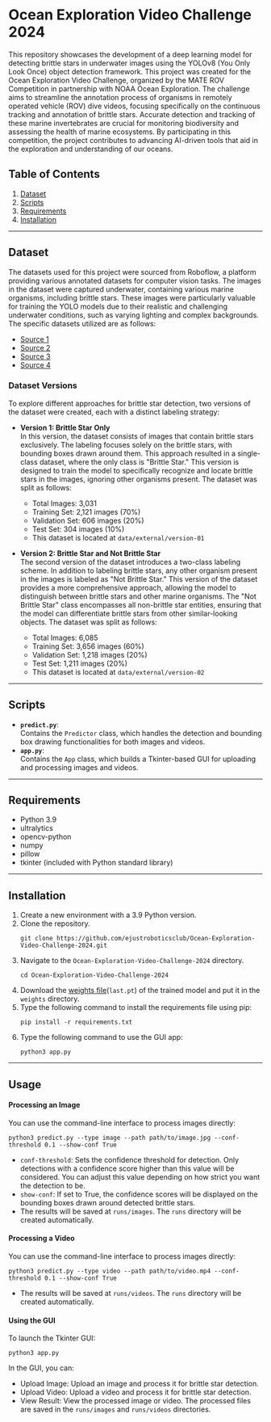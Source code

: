 # Ocean Exploration Video Challenge 2024

This repository showcases the development of a deep learning model for detecting brittle stars in underwater images using the YOLOv8 (You Only Look Once) object detection framework. This project was created for the Ocean Exploration Video Challenge, organized by the MATE ROV Competition in partnership with NOAA Ocean Exploration. The challenge aims to streamline the annotation process of organisms in remotely operated vehicle (ROV) dive videos, focusing specifically on the continuous tracking and annotation of brittle stars. Accurate detection and tracking of these marine invertebrates are crucial for monitoring biodiversity and assessing the health of marine ecosystems. By participating in this competition, the project contributes to advancing AI-driven tools that aid in the exploration and understanding of our oceans.

## Table of Contents
1. [Dataset](#dataset)
1. [Scripts](#scripts)
1. [Requirements](#requirements)
1. [Installation](#installation)
___

## Dataset

The datasets used for this project were sourced from Roboflow, a platform providing various annotated datasets for computer vision tasks. The images in the dataset were captured underwater, containing various marine organisms, including brittle stars. These images were particularly valuable for training the YOLO models due to their realistic and challenging underwater conditions, such as varying lighting and complex backgrounds.
The specific datasets utilized are as follows:

- [Source 1](https://universe.roboflow.com/test-xsnip/mate-brittle-star-detection)
- [Source 2](https://universe.roboflow.com/raghad-abo-el-eneen/sea-creatures-detection)
- [Source 3](https://universe.roboflow.com/rowan-mohamed/optimized_result)
- [Source 4](https://universe.roboflow.com/noaa-wg5ah/brittle-stars)

### Dataset Versions

To explore different approaches for brittle star detection, two versions of the dataset were created, each with a distinct labeling strategy:
- **Version 1: Brittle Star Only** </br>
In this version, the dataset consists of images that contain brittle stars exclusively. The labeling focuses solely on the brittle stars, with bounding boxes drawn around them. This approach resulted in a single-class dataset, where the only class is "Brittle Star." This version is designed to train the model to specifically recognize and locate brittle stars in the images, ignoring other organisms present. The dataset was split as follows:
  - Total Images: 3,031
  - Training Set: 2,121 images (70%)
  - Validation Set: 606 images (20%)
  - Test Set: 304 images (10%)
  - This dataset is located at `data/external/version-01`


- **Version 2: Brittle Star and Not Brittle Star** </br>
The second version of the dataset introduces a two-class labeling scheme. In addition to labeling brittle stars, any other organism present in the images is labeled as "Not Brittle Star." This version of the dataset provides a more comprehensive approach, allowing the model to distinguish between brittle stars and other marine organisms. The "Not Brittle Star" class encompasses all non-brittle star entities, ensuring that the model can differentiate brittle stars from other similar-looking objects. The dataset was split as follows:
  - Total Images: 6,085
  - Training Set: 3,656 images (60%)
  - Validation Set: 1,218 images (20%)
  - Test Set: 1,211 images (20%)
  - This dataset is located at `data/external/version-02`

___

## Scripts

- **`predict.py`**: </br> Contains the `Predictor` class, which handles the detection and bounding box drawing functionalities for both images and videos.
- **`app.py`**: </br> Contains the `App` class, which builds a Tkinter-based GUI for uploading and processing images and videos.

___
## Requirements

- Python 3.9
- ultralytics
- opencv-python
- numpy
- pillow
- tkinter (included with Python standard library)

___

## Installation
1. Create a new environment with a 3.9 Python version.
1. Clone the repository.
   ```
   git clone https://github.com/ejustroboticsclub/Ocean-Exploration-Video-Challenge-2024.git
   ```
1. Navigate to the `Ocean-Exploration-Video-Challenge-2024` directory.
   ```
   cd Ocean-Exploration-Video-Challenge-2024
   ```
1. Download the [weights file]()(`last.pt`) of the trained model and put it in the `weights` directory.
1. Type the following command to install the requirements file using pip:
   ```
   pip install -r requirements.txt
   ```
1. Type the following command to use the GUI app:
   ```
   python3 app.py
   ```
___

## Usage

#### Processing an Image
You can use the command-line interface to process images directly:
```
python3 predict.py --type image --path path/to/image.jpg --conf-threshold 0.1 --show-conf True
```
- `conf-threshold`: Sets the confidence threshold for detection. Only detections with a confidence score higher than this value will be considered. You can adjust this value depending on how strict you want the detection to be.
- `show-conf`: If set to True, the confidence scores will be displayed on the bounding boxes drawn around detected brittle stars.
- The results will be saved at `runs/images`. The `runs` directory will be created automatically.

#### Processing a Video
You can use the command-line interface to process images directly:
```
python3 predict.py --type video --path path/to/video.mp4 --conf-threshold 0.1 --show-conf True
```
- The results will be saved at `runs/videos`. The `runs` directory will be created automatically.

#### Using the GUI
To launch the Tkinter GUI:
```
python3 app.py
```
In the GUI, you can:
- Upload Image: Upload an image and process it for brittle star detection.
- Upload Video: Upload a video and process it for brittle star detection.
- View Result: View the processed image or video. The processed files are saved in the `runs/images` and `runs/videos` directories.
